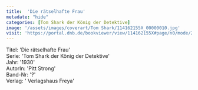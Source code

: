 ```yaml
---
title:  'Die rätselhafte Frau'
metadate: "hide"
categories: [Tom Shark der König der Detektive]
image: '/assets/images/coverart/Tom Shark/114162155X_00000010.jpg'
visit: 'https://portal.dnb.de/bookviewer/view/114162155X#page/n0/mode/2up'
---
```

Titel: 'Die rätselhafte Frau' <br>
Serie: 'Tom Shark der König der Detektive' <br>
Jahr: '1930' <br>
AutorIn: 'Pitt Strong' <br>
Band-Nr: '?' <br>
Verlag: ' Verlagshaus Freya'